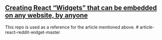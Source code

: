 ## [Creating React “Widgets” that can be embedded on any website, by anyone](https://javascriptpros.com/creating-react-widgets-embedded-anywhere/)

This repo is used as a reference for the article mentioned above. # article-react-reddit-widget-master
